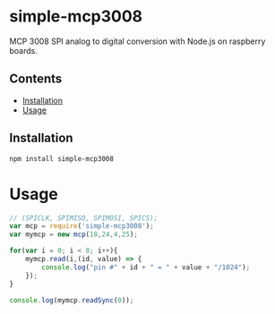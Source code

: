 # simple-mcp3008

MCP 3008 SPI analog to digital conversion with Node.js on raspberry boards.

## Contents

 * [Installation](https://github.com/toliger/simple-mcp3008#installation)
 * [Usage](https://github.com/toliger/simple-mcp3008#usage)

## Installation

```
npm install simple-mcp3008
```

# Usage

```js
// (SPICLK, SPIMISO, SPIMOSI, SPICS);
var mcp = require('simple-mcp3008');
var mymcp = new mcp(18,24,4,25);

for(var i = 0; i < 8; i++){
	mymcp.read(i,(id, value) => {
		console.log("pin #" + id + " = " + value + "/1024");
	});
}

console.log(mymcp.readSync(0));
```
